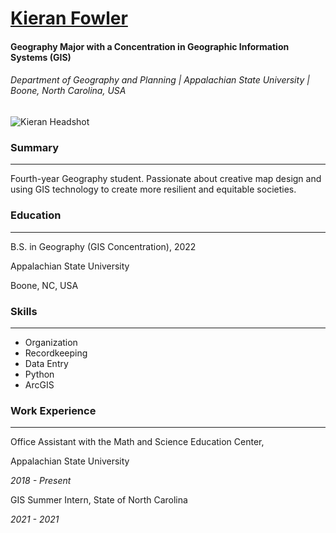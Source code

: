 [Kieran Fowler](https://www.linkedin.com/in/kieran-fowler-734702201/)
==============

#### Geography Major with a Concentration in Geographic Information Systems (GIS)
###### Department of Geography and Planning | Appalachian State University | Boone, North Carolina, USA

![Kieran Headshot](https://i.imgur.com/QPmLT1Pm.jpg)

### Summary
---------------
Fourth-year Geography student. Passionate about creative map design and using GIS technology to create more resilient and equitable societies.

### Education
----------------
B.S. in Geography (GIS Concentration), 2022

Appalachian State University

Boone, NC, USA

### Skills
---------------------
* Organization
* Recordkeeping
* Data Entry
* Python
* ArcGIS

### Work Experience
------------------------------
Office Assistant with the Math and Science Education Center,

Appalachian State University

*2018 - Present*

GIS Summer Intern, State of North Carolina

*2021 - 2021*    
